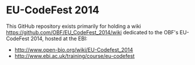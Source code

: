 EU-CodeFest 2014
================

This GitHub repository exists primarily for holding a wiki
https://github.com/OBF/EU_CodeFest_2014/wiki dedicated
to the OBF's EU-CodeFest 2014, hosted at the EBI:

* http://www.open-bio.org/wiki/EU-Codefest_2014
* http://www.ebi.ac.uk/training/course/eu-codefest
